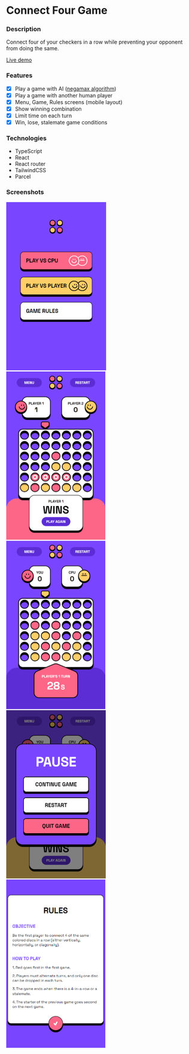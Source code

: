 # Connect Four Game

### Description

Connect four of your checkers in a row while preventing your opponent from doing the same.

[Live demo](https://arthur199212.github.io/connect-four-game/)

### Features

- [x] Play a game with AI ([negamax algorithm](https://en.wikipedia.org/wiki/Negamax))
- [x] Play a game with another human player
- [x] Menu, Game, Rules screens (mobile layout)
- [x] Show winning combination
- [x] Limit time on each turn
- [x] Win, lose, stalemate game conditions

### Technologies

- TypeScript
- React
- React router
- TailwindCSS
- Parcel

### Screenshots

<img src="./images/1.PNG" height="450"><img src="./images/2.PNG" height="450"><img src="./images/3.PNG" height="450"><img src="./images/4.PNG" height="450"><img src="./images/5.PNG" height="450">
